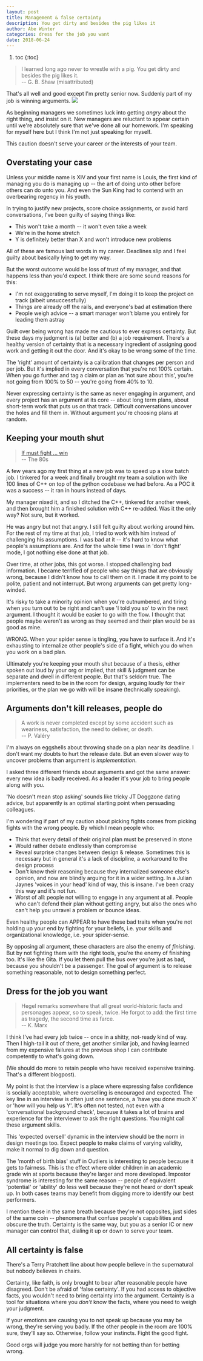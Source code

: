 ```yaml
---
layout: post
title: Management & false certainty
description: You get dirty and besides the pig likes it
author: Abe Winter
categories: dress for the job you want
date: 2018-06-24
---
```


1. toc
{:toc}

<style>
blockquote {font-style:normal; letter-spacing:inherit;}
</style>

> I learned long ago never to wrestle with a pig. You get dirty and besides the pig likes it.<br>-- G. B. Shaw (misattributed)

That's all well and good except I'm pretty senior now. Suddenly part of my job is winning arguments. <img src="https://anti.style/flatpixel/certainty">

As beginning managers we sometimes luck into getting *angry* about the right thing, and insist on it. New managers are reluctant to appear certain until we're absolutely sure that we've done all our homework. I'm speaking for myself here but I think I'm not just speaking for myself.

This caution doesn't serve your career *or* the interests of your team.

## Overstating your case

Unless your middle name is XIV and your first name is Louis, the first kind of managing you do is managing up -- the art of doing unto other before others can do unto you. And even the Sun King had to contend with an overbearing regency in his youth.

In trying to justify new projects, score choice assignments, or avoid hard conversations, I've been guilty of saying things like:
- This won't take a month -- it won't even take a week
- We're in the home stretch
- Y is definitely better than X and won't introduce new problems

All of these are famous last words in my career. Deadlines slip and I feel guilty about basically lying to get my way.

But the worst outcome would be loss of trust of my manager, and that happens less than you'd expect. I think there are some sound reasons for this:
- I'm not exaggerating to serve myself, I'm doing it to keep the project on track (albeit unsuccessfully)
- Things are already off the rails, and everyone's bad at estimation there
- People weigh advice -- a smart manager won't blame you entirely for leading them astray

Guilt over being wrong has made me cautious to ever express certainty. But these days my judgment is (a) better and (b) a job requirement. There's a healthy version of certainty that is a necessary ingredient of assigning good work and getting it out the door. And it's okay to be wrong some of the time.

The 'right' amount of certainty is a calibration that changes per person and per job. But it's implied in every conversation that you're not 100% certain. When you go further and tag a claim or plan as 'not sure about this', you're not going from 100% to 50 -- you're going from 40% to 10.

Never expressing certainty is the same as never engaging in argument, and every project has an argument at its core -- about long term plans, about short-term work that puts us on that track. Difficult conversations uncover the holes and fill them in. Without argument you're choosing plans at random.

## Keeping your mouth shut

> [If must fight ... win](https://youtu.be/zIKq7DqdZa4?t=165)<br>-- The 80s

A few years ago my first thing at a new job was to speed up a slow batch job. I tinkered for a week and finally brought my team a solution with like 100 lines of C++ on top of the python codebase we had before. As a POC it was a success -- it ran in hours instead of days.

My manager nixed it, and so I ditched the C++, tinkered for another week, and then brought him a finished solution with C++ re-added. Was it the only way? Not sure, but it worked.

He was angry but not that angry. I still felt guilty about working around him. For the rest of my time at that job, I tried to work with him instead of challenging his assumptions. I was bad at it -- it's hard to know what people's assumptions are. And for the whole time I was in 'don't fight' mode, I got nothing else done at that job.

Over time, at other jobs, this got worse. I stopped challenging bad information. I became terrified of people who say things that are obviously wrong, because I didn't know how to call them on it. I made it my point to be polite, patient and not interrupt. But wrong arguments can get pretty long-winded.

It's risky to take a minority opinion when you're outnumbered, and tiring when you turn out to be right and can't use 'I told you so' to win the next argument. I thought it would be easier to go with the flow. I thought that people maybe weren't as wrong as they seemed and their plan would be as good as mine.

WRONG. When your spider sense is tingling, you have to surface it. And it's exhausting to internalize other people's side of a fight, which you do when you work on a bad plan.

Ultimately you're keeping your mouth shut because of a thesis, either spoken out loud by your org or implied, that skill & judgment can be separate and dwell in different people. But that's seldom true. The implementers need to be in the room for design, arguing loudly for their priorities, or the plan we go with will be insane (technically speaking).

## Arguments don't kill releases, people do

> A work is never completed except by some accident such as weariness, satisfaction, the need to deliver, or death.<br>-- P. Valéry

I'm always on eggshells about throwing shade on a plan near its deadline. I don't want my doubts to hurt the release date. But an even slower way to uncover problems than argument is *implementation*.

I asked three different friends about arguments and got the same answer: every new idea is badly received. As a leader it's your job to bring people along with you.

'No doesn't mean stop asking' sounds like tricky JT Doggzone dating advice, but apparently is an optimal starting point when persuading colleagues.

I'm wondering if part of my caution about picking fights comes from picking fights with the wrong people. By which I mean people who:

* Think that every detail of their original plan must be preserved in stone
* Would rather debate endlessly than compromise
* Reveal surprise changes between design & release. Sometimes this is necessary but in general it's a lack of discipline, a workaround to the design process
* Don't know their reasoning because they internalized someone else's opinion, and now are blindly arguing for it in a wider setting. In a Julian Jaynes 'voices in your head' kind of way, this is insane. I've been crazy this way and it's not fun.
* Worst of all: people not willing to engage in any argument at all. People who can't defend their plan without getting angry, but also the ones who can't help you unravel a problem or bounce ideas.

Even healthy people can APPEAR to have these bad traits when you're not holding up your end by fighting for your beliefs, i.e. your skills and organizational knowledge, i.e. your spider-sense.

By opposing all argument, these characters are also the enemy of *finishing*. But by not fighting them with the right tools, you're the enemy of finishing too. It's like the Gita. If you let them pull the bus over you're just as bad, because you shouldn't be a passenger. The goal of argument is to release something reasonable, not to design something perfect.

## Dress for the job you want

> Hegel remarks somewhere that all great world-historic facts and personages appear, so to speak, twice. He forgot to add: the first time as tragedy, the second time as farce.<br>-- K. Marx

I think I've had every job twice -- once in a shitty, not-ready kind of way. Then I high-tail it out of there, get another similar job, and having learned from my expensive failures at the previous shop I can contribute competently to what's going down.

(We should do more to retain people who have received expensive training. That's a different blogpost).

My point is that the interview is a place where expressing false confidence is socially acceptable, where overselling is encouraged and expected. The key line in an interview is often just one sentence, a 'have you done much X' or 'how will you help us Y'. It's often not tested, not even with a 'conversational background check', because it takes a lot of brains and experience for the interviewer to ask the right questions. You might call these argument skills.

This 'expected oversell' dynamic in the interview should be the norm in design meetings too. Expect people to make claims of varying validity, make it normal to dig down and question.

The 'month of birth bias' stuff in Outliers is interesting to people because it gets to fairness. This is the effect where older children in an academic grade win at sports because they're larger and more developed. Impostor syndrome is interesting for the same reason -- people of equivalent 'potential' or 'ability' do less well because they're not heard or don't speak up. In both cases teams may benefit from digging more to identify our best performers.

I mention these in the same breath because they're not opposites, just sides of the same coin -- phenomena that confuse people's capabilities and obscure the truth. Certainty is the same way, but you as a senior IC or new manager can control that, dialing it up or down to serve your team.

## All certainty is false

There's a Terry Pratchett line about how people believe in the supernatural but nobody believes in chairs.

Certainty, like faith, is only brought to bear after reasonable people have disagreed. Don't be afraid of 'false certainty'. If you had access to objective facts, you wouldn't need to bring certainty into the argument. Certainty is a tool for situations where you *don't* know the facts, where you need to weigh your judgment.

If your emotions are causing you to not speak up because you may be wrong, they're serving you badly. If the other people in the room are 100% sure, they'll say so. Otherwise, follow your instincts. Fight the good fight.

Good orgs will judge you more harshly for not betting than for betting wrong.
